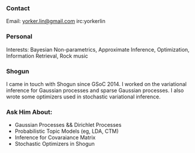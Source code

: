 ### Contact

Email: yorker.lin@gmail.com irc:yorkerlin


### Personal
Interests: Bayesian Non-parametrics, Approximate Inference, Optimization, Information Retrieval, Rock music

### Shogun
I came in touch with Shogun since GSoC 2014. 
I worked on the variational inference for Gaussian processes and sparse Gaussian processes.
I also wrote some optimizers used in stochastic variational inference.

### Ask Him About:
 * Gaussian Processes && Dirichlet Processes
 * Probabilistic Topic Models (eg, LDA, CTM)
 * Inference for Covaraiance Matrix
 * Stochastic Optimizers in Shogun

